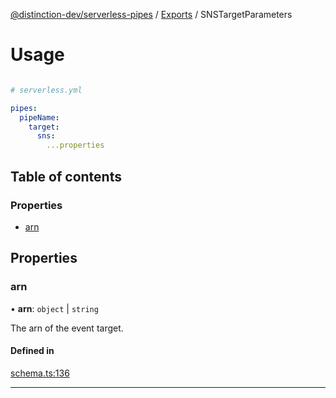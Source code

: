 [@distinction-dev/serverless-pipes](../README.md) / [Exports](parameters.md) / SNSTargetParameters

# Usage
```yaml

# serverless.yml

pipes:
  pipeName:
    target:
      sns:
        ...properties
```


## Table of contents

### Properties

- [arn](SNSTargetParameters.md#arn)

## Properties

### arn

• **arn**: `object` | `string`

The arn of the event target.


#### Defined in

[schema.ts:136](https://github.com/distinction-dev/serverless-pipes/blob/bafcd10b595a304cf2a2f2f7cf109be3ea8504f2/src/schema.ts#L136)


---

